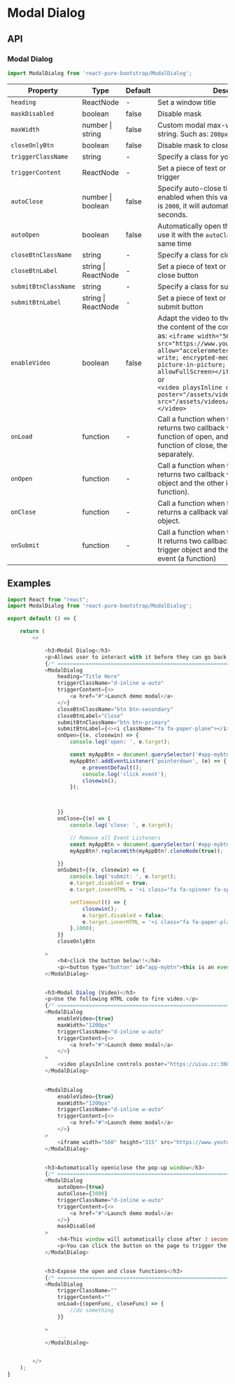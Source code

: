 # Modal Dialog


## API

### Modal Dialog
```js
import ModalDialog from 'react-pure-bootstrap/ModalDialog';
```
| Property | Type | Default | Description |
| --- | --- | --- | --- |
| `heading` | ReactNode  | - | Set a window title |
| `maskDisabled` | boolean  | false | Disable mask |
| `maxWidth` | number \| string  | false | Custom modal max-width whick need a unit string. Such as: `200px` |
| `closeOnlyBtn` | boolean  | false | Disable mask to close the window |
| `triggerClassName` | string  | - | Specify a class for your trigger |
| `triggerContent` | ReactNode  | - | Set a piece of text or HTML code for the trigger |
| `autoClose` | number \| boolean  | false | Specify auto-close time. This function is not enabled when this value is false. If the value is `2000`, it will automatically close after 2 seconds. |
| `autoOpen` | boolean  | false | Automatically open the component, you can use it with the `autoClose` property at the same time |
| `closeBtnClassName` | string  | - | Specify a class for close button |
| `closeBtnLabel` | string \| ReactNode  | - | Set a piece of text or HTML code for the close button |
| `submitBtnClassName` | string  | - | Specify a class for submit button |
| `submitBtnLabel` | string \| ReactNode  | - | Set a piece of text or HTML code for the submit button |
| `enableVideo` | boolean  | false | Adapt the video to the window. For example, the content of the component can be written as: `<iframe width="560" height="315" src="https://www.youtube.com/embed/xxxxxx" allow="accelerometer; autoplay; clipboard-write; encrypted-media; gyroscope; picture-in-picture; web-share" allowFullScreen></iframe>` <br /> or <br />`<video playsInline controls poster="/assets/videos/480x270/demo.jpg" src="/assets/videos/480x270/demo.mp4"></video>` |
| `onLoad` | function  | - | Call a function when the modal is rendered. It returns two callback values, One is the function of open, and the other is the function of close, they can be called separately. |
| `onOpen` | function  | - | Call a function when the modal is opened. It returns two callback values, one is the trigger object and the other is the closing event (a function). |
| `onClose` | function  | - | Call a function when the modal is closed. It returns a callback value which is the trigger object. |
| `onSubmit` | function  | - | Call a function when the modal is submitted. It returns two callback values, one is the trigger object and the other is the closing event (a function) |



## Examples

```js
import React from "react";
import ModalDialog from 'react-pure-bootstrap/ModalDialog';

export default () => {

    return (
        <>

            <h3>Modal Dialog</h3>
            <p>Allows user to interact with it before they can go back to using the parent application.</p>
            {/* ================================================================== */}
            <ModalDialog
                heading="Title Here"
                triggerClassName="d-inline w-auto"
                triggerContent={<>
                    <a href="#">Launch demo modal</a>
                </>}
                closeBtnClassName="btn btn-secondary"
                closeBtnLabel="Close"
                submitBtnClassName="btn btn-primary"
                submitBtnLabel={<><i className="fa fa-paper-plane"></i> Save</>}
                onOpen={(e, closewin) => {
                    console.log('open: ', e.target);

                    const myAppBtn = document.querySelector('#app-mybtn');
                    myAppBtn?.addEventListener('pointerdown', (e) => {
                        e.preventDefault();
                        console.log('click event');
                        closewin();
                    });



                }}
                onClose={(e) => {
                    console.log('close: ', e.target);

                    // Remove all Event Listeners
                    const myAppBtn = document.querySelector('#app-mybtn');
                    myAppBtn?.replaceWith(myAppBtn?.cloneNode(true));   

                }}
                onSubmit={(e, closewin) => {
                    console.log('submit: ', e.target);
                    e.target.disabled = true;
                    e.target.innerHTML = '<i class="fa fa-spinner fa-spin fa-fw"></i> Loading...'

                    setTimeout(() => {
                        closewin();
                        e.target.disabled = false;
                        e.target.innerHTML = '<i class="fa fa-paper-plane"></i> Save</>'
                    },1000);
                }}
                closeOnlyBtn

            >
                <h4>click the button below!!</h4>
                <p><button type="button" id="app-mybtn">this is an event</button></p>
            </ModalDialog>


            <h3>Modal Dialog (Video)</h3>
            <p>Use the following HTML code to fire video.</p>
            {/* ================================================================== */}
            <ModalDialog
                enableVideo={true}
                maxWidth="1200px"
                triggerClassName="d-inline w-auto"
                triggerContent={<>
                    <a href="#">Launch demo modal</a>
                </>}
            >
                <video playsInline controls poster="https://uiux.cc:3000/assets/videos/480x270/demo.jpg" src="https://uiux.cc:3000/assets/videos/480x270/demo.mp4"></video>
            </ModalDialog>
            

            <ModalDialog
                enableVideo={true}
                maxWidth="1200px"
                triggerClassName="d-inline w-auto"
                triggerContent={<>
                    <a href="#">Launch demo modal</a>
                </>}
            >
                <iframe width="560" height="315" src="https://www.youtube.com/embed/xxxxxx" allow="accelerometer; autoplay; clipboard-write; encrypted-media; gyroscope; picture-in-picture; web-share" allowFullScreen></iframe>
            </ModalDialog>


            <h3>Automatically open&close the pop-up window</h3>
            {/* ================================================================== */}
            <ModalDialog
                autoOpen={true}
                autoClose={3000}
                triggerClassName="d-inline w-auto"
                triggerContent={<>
                    <a href="#">Launch demo modal</a>
                </>}
                maskDisabled
            >
                <h4>This window will automatically close after 3 seconds :)</h4>
                <p>You can click the button on the page to trigger the pop-up window.</p>
            </ModalDialog>


            <h3>Expose the open and close functions</h3>
            {/* ================================================================== */}
            <ModalDialog
                triggerClassName=""
                triggerContent=""
                onLoad={(openFunc, closeFunc) => {
                    //do something
                }}

            >
                ...
            </ModalDialog>


        </>
    );
}
```
